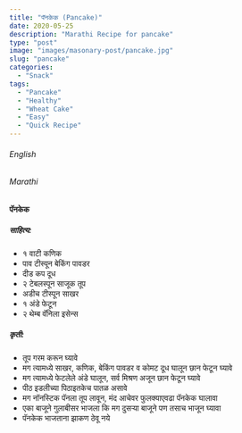 ```yaml
---
title: "पॅनकेक (Pancake)"
date: 2020-05-25
description: "Marathi Recipe for pancake"
type: "post"
image: "images/masonary-post/pancake.jpg"
slug: "pancake"
categories: 
  - "Snack"
tags:
  - "Pancake"
  - "Healthy"
  - "Wheat Cake"
  - "Easy"
  - "Quick Recipe"
---
```


###### English






###### Marathi

#### पॅनकेक 



##### साहित्य:

- १ वाटी कणिक 
- पाव टीस्पून बेकिंग पावडर 
- दीड कप दूध 
- २ टेबलस्पून साजूक तूप 
- अडीच टीस्पून साखर 
- १ अंडे फेटून 
- २ थेम्ब वॅनिला इसेन्स 


##### कृती: 


- तूप गरम करून घ्यावे 
- मग त्यामध्ये साखर, कणिक, बेकिंग पावडर व कोमट दूध घालून छान फेटून घ्यावे 
- मग त्यामध्ये फेटलेले अंडे घालून, सर्व मिश्रण अजून छान फेटून घ्यावे
- पीठ इडलीच्या पिठाइतकेच पातळ असावे 
- मग नॉनस्टिक पॅनला तूप लावून, मंद आचेवर फुलक्याएवढा पॅनकेक घालावा 
- एका बाजूने गुलाबीसर भाजला कि मग दुसऱ्या बाजूने पण तसाच भाजून घ्यावा 
- पॅनकेक भाजताना झाकण ठेवू नये 
